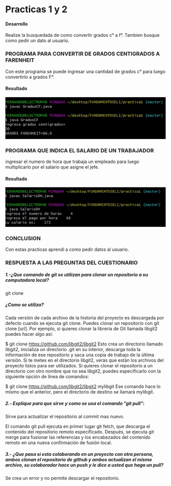 # Practicas 1 y 2

<h4>Desarrollo</h4>

Realize la busquedada de como convertir grados  c° a f°.
Tambien busque como pedir un dato al usuario.


<h3>PROGRAMA PARA CONVERTIR DE GRADOS CENTIGRADOS A FARENHEIT</h3>
Con este programa se puede ingresar una cantidad de grados c° para luego convertirlo a grados F°.

<h4>Resultado</h4>

<img src="grados.jpg">


<h3>PROGRAMA QUE INDICA EL SALARIO DE UN TRABAJADOR</h3>

ingresar el numero de hora que trabaja un empleado para luego multiplicarlo por el salario que asigne el jefe.

<h4>Resultado</h4>
<img src="salario.jpg" >

<h3>CONCLUSION</h3>

Con estas practicas aprendi a como pedir datos al usuario.

<h3>RESPUESTA A LAS PREGUNTAS DEL CUESTIONARIO</h3>

<h5> 1.-¿Que comando de git se utilizan para clonar un repositorio a su computadora local?</h5> git clone

<h5>¿Como se utiliza?</h5> Cada versión de cada archivo de la historia del proyecto es descargada por defecto cuando se ejecuta git clone.
Puedes clonar un repositorio con git clone [url]. Por ejemplo, si quieres clonar la librería de Git llamada libgit2 puedes hacer algo así: 

$ git clone https://github.com/libgit2/libgit2
Esto crea un directorio llamado libgit2, inicializa un directorio .git en su interior, descarga toda la información de ese repositorio y saca una copia de trabajo de la última versión. Si te metes en el directorio libgit2, verás que están los archivos del proyecto listos para ser utilizados. Si quieres clonar el repositorio a un directorio con otro nombre que no sea libgit2, puedes especificarlo con la siguiente opción de línea de comandos:

$ git clone https://github.com/libgit2/libgit2 mylibgit
Ese comando hace lo mismo que el anterior, pero el directorio de destino se llamará mylibgit.

 <h5>2.- Explique para que sirve y como se usa el comando ”git pull”:</h5>

Sirve para actualizar el repositorio al commit mas nuevo.

El comando git pull ejecuta en primer lugar git fetch, que descarga el contenido del repositorio remoto especificado. Después, se ejecuta git merge para fusionar las referencias y los encabezados del contenido remoto en una nueva confirmación de fusión local. 

  <h5>3.- ¿Que pasa si esta colaborando en un proyecto con otra persona, ambos clonan el
repositorio de github y ambos actualizan el mismo archivo, su colaborador hace un
push y le dice a usted que haga un pull?</h5>

Se crea un error y no permite descargar el repositorio.










